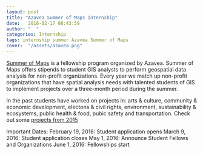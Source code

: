 ```yaml
---
layout: post
title: "Azavea Summer of Maps Internship"
date:   2016-02-17 08:43:59
author: "  "
categories: Internship
tags: internship summer Azavea Summer of Maps
cover:  "/assets/azavea.png"
---
```


[Summer of Maps][Summer of Maps] is a fellowship program organized by Azavea. Summer of Maps offers stipends to student GIS analysts to perform geospatial data analysis for non-profit organizations. Every year we match up non-profit organizations that have spatial analysis needs with talented students of GIS to implement projects over a three-month period during the summer.

In the past students have worked on projects in: arts & culture, community & economic development, electons & civil rights, environment, sustainability & ecosystems, public health & food, pubic safety and transportation.
Check out some [projects from 2015][2015 Projects]

Important Dates:
February 19, 2016: Student application opens
March 9, 2016: Student application closes
May 1, 2016: Announce Student Fellows and Organizations
June 1, 2016: Fellowships start
    
    

[Summer of Maps]: http://www.summerofmaps.com/
[2015 Projects]: http://www.summerofmaps.com/years/2015/

